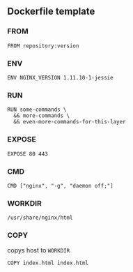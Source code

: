 ## Dockerfile template

### FROM
```
FROM repository:version
```

### ENV
```
ENV NGINX_VERSION 1.11.10-1-jessie
```

### RUN
```
RUN some-commands \
  && more-commands \
  && even-more-commands-for-this-layer
```

### EXPOSE
```
EXPOSE 80 443
```

### CMD
```
CMD ["nginx", "-g", "daemon off;"]
```

### WORKDIR
```
/usr/share/nginx/html
```

### COPY
copys host to `WORKDIR`
```
COPY index.html index.html
```
